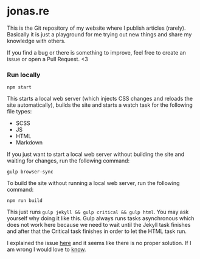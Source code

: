 # jonas.re

This is the Git repository of my website where I publish articles (rarely). Basically it is just a playground for me
trying out new things and share my knowledge with others.

If you find a bug or there is something to improve, feel free to create an issue or open a Pull Request. <3

### Run locally

    npm start

This starts a local web server (which injects CSS changes and reloads the site automatically),
builds the site and starts a watch task for the following file types:

* SCSS
* JS
* HTML
* Markdown

If you just want to start a local web server without building the site and waiting for changes,
run the following command:

    gulp browser-sync
    
To build the site without running a local web server, run the following command:

    npm run build
    
This just runs ``gulp jekyll && gulp critical && gulp html``. You may ask yourself why doing it like this.
Gulp always runs tasks asynchronous which does not work here because we need to wait until the Jekyll task 
finishes and after that the Critical task finishes in order to let the HTML task run.

I explained the issue [here](http://stackoverflow.com/questions/29039499/jekyll-critical-css-html-minify-in-one-gulp-task)
and it seems like there is no proper solution. If I am wrong I would love to [know](https://github.com/jonicious/jonas.re/issues).